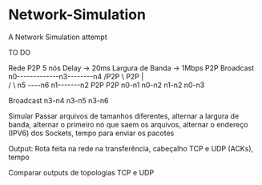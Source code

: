 # Network-Simulation
A Network Simulation attempt

TO DO

Rede P2P
5 nós
Delay -> 20ms
Largura de Banda -> 1Mbps
           P2P        Broadcast     
    n0-------------n3--------n4
  /P2P \ P2P        | \
 /      \          n5  ----n6
n1-------n2
    P2P
P2P
n0-n1
n0-n2
n1-n2
n0-n3

Broadcast
n3-n4
n3-n5
n3-n6



Simular
Passar arquivos de tamanhos diferentes, alternar a largura de banda, alternar o primeiro nó que saem os arquivos, alternar o endereço (IPV6) dos Sockets, tempo para enviar os pacotes

Output:
Rota feita na rede na transferência, cabeçalho TCP e UDP (ACKs), tempo

Comparar outputs de topologias TCP e UDP
